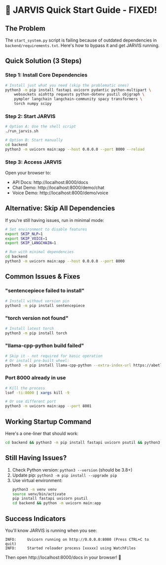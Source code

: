 # 🚀 JARVIS Quick Start Guide - FIXED!

## The Problem
The `start_system.py` script is failing because of outdated dependencies in `backend/requirements.txt`. Here's how to bypass it and get JARVIS running.

## Quick Solution (3 Steps)

### Step 1: Install Core Dependencies
```bash
# Install just what you need (skip the problematic ones)
python3 -m pip install fastapi uvicorn pydantic python-multipart \
    websockets aiohttp requests python-dotenv psutil objgraph \
    pympler langchain langchain-community spacy transformers \
    torch numpy scipy
```

### Step 2: Start JARVIS
```bash
# Option A: Use the shell script
./run_jarvis.sh

# Option B: Start manually
cd backend
python3 -m uvicorn main:app --host 0.0.0.0 --port 8000 --reload
```

### Step 3: Access JARVIS
Open your browser to:
- API Docs: http://localhost:8000/docs
- Chat Demo: http://localhost:8000/demo/chat
- Voice Demo: http://localhost:8000/demo/voice

## Alternative: Skip All Dependencies
If you're still having issues, run in minimal mode:

```bash
# Set environment to disable features
export SKIP_NLP=1
export SKIP_VOICE=1
export SKIP_LANGCHAIN=1

# Run with minimal dependencies
cd backend
python3 -m uvicorn main:app --host 0.0.0.0 --port 8000
```

## Common Issues & Fixes

### "sentencepiece failed to install"
```bash
# Install without version pin
python3 -m pip install sentencepiece
```

### "torch version not found"
```bash
# Install latest torch
python3 -m pip install torch
```

### "llama-cpp-python build failed"
```bash
# Skip it - not required for basic operation
# Or install pre-built wheel:
python3 -m pip install llama-cpp-python --extra-index-url https://abetlen.github.io/llama-cpp-python/whl/cpu
```

### Port 8000 already in use
```bash
# Kill the process
lsof -ti:8000 | xargs kill -9

# Or use different port
python3 -m uvicorn main:app --port 8001
```

## Working Startup Command
Here's a one-liner that should work:

```bash
cd backend && python3 -m pip install fastapi uvicorn psutil && python3 -m uvicorn main:app --host 0.0.0.0 --port 8000
```

## Still Having Issues?
1. Check Python version: `python3 --version` (should be 3.8+)
2. Update pip: `python3 -m pip install --upgrade pip`
3. Use virtual environment:
   ```bash
   python3 -m venv venv
   source venv/bin/activate
   pip install fastapi uvicorn psutil
   cd backend && python -m uvicorn main:app
   ```

## Success Indicators
You'll know JARVIS is running when you see:
```
INFO:     Uvicorn running on http://0.0.0.0:8000 (Press CTRL+C to quit)
INFO:     Started reloader process [xxxxx] using WatchFiles
```

Then open http://localhost:8000/docs in your browser! 🎉
